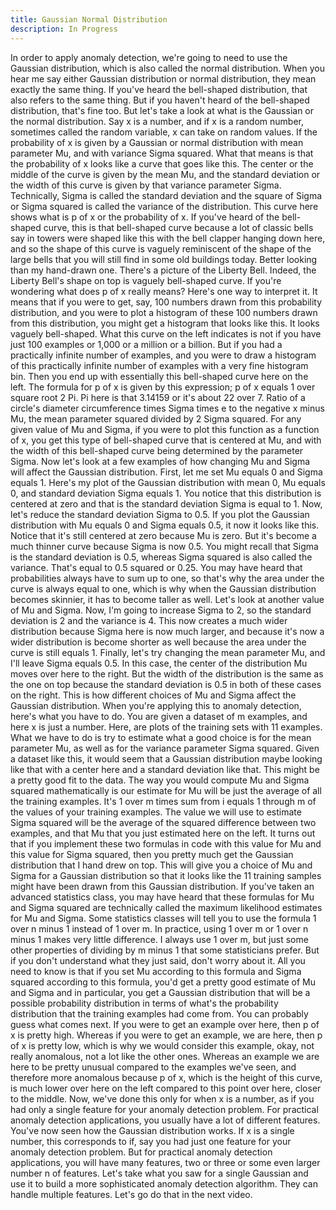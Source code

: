 ```yaml
---
title: Gaussian Normal Distribution
description: In Progress
---
```


In order to apply anomaly detection, we're going to need to use the Gaussian distribution, which is also called the normal distribution. When you hear me say either Gaussian distribution or normal distribution, they mean exactly the same thing. If you've heard the bell-shaped distribution, that also refers to the same thing. But if you haven't heard of the bell-shaped distribution, that's fine too. But let's take a look at what is the Gaussian or the normal distribution. Say x is a number, and if x is a random number, sometimes called the random variable, x can take on random values. If the probability of x is given by a Gaussian or normal distribution with mean parameter Mu, and with variance Sigma squared. What that means is that the probability of x looks like a curve that goes like this. The center or the middle of the curve is given by the mean Mu, and the standard deviation or the width of this curve is given by that variance parameter Sigma. Technically, Sigma is called the standard deviation and the square of Sigma or Sigma squared is called the variance of the distribution. This curve here shows what is p of x or the probability of x. If you've heard of the bell-shaped curve, this is that bell-shaped curve because a lot of classic bells say in towers were shaped like this with the bell clapper hanging down here, and so the shape of this curve is vaguely reminiscent of the shape of the large bells that you will still find in some old buildings today. Better looking than my hand-drawn one. There's a picture of the Liberty Bell. Indeed, the Liberty Bell's shape on top is vaguely bell-shaped curve. If you're wondering what does p of x really means? Here's one way to interpret it. It means that if you were to get, say, 100 numbers drawn from this probability distribution, and you were to plot a histogram of these 100 numbers drawn from this distribution, you might get a histogram that looks like this. It looks vaguely bell-shaped. What this curve on the left indicates is not if you have just 100 examples or 1,000 or a million or a billion. But if you had a practically infinite number of examples, and you were to draw a histogram of this practically infinite number of examples with a very fine histogram bin. Then you end up with essentially this bell-shaped curve here on the left. The formula for p of x is given by this expression; p of x equals 1 over square root 2 Pi. Pi here is that 3.14159 or it's about 22 over 7. Ratio of a circle's diameter circumference times Sigma times e to the negative x minus Mu, the mean parameter squared divided by 2 Sigma squared. For any given value of Mu and Sigma, if you were to plot this function as a function of x, you get this type of bell-shaped curve that is centered at Mu, and with the width of this bell-shaped curve being determined by the parameter Sigma. Now let's look at a few examples of how changing Mu and Sigma will affect the Gaussian distribution. First, let me set Mu equals 0 and Sigma equals 1. Here's my plot of the Gaussian distribution with mean 0, Mu equals 0, and standard deviation Sigma equals 1. You notice that this distribution is centered at zero and that is the standard deviation Sigma is equal to 1. Now, let's reduce the standard deviation Sigma to 0.5. If you plot the Gaussian distribution with Mu equals 0 and Sigma equals 0.5, it now it looks like this. Notice that it's still centered at zero because Mu is zero. But it's become a much thinner curve because Sigma is now 0.5. You might recall that Sigma is the standard deviation is 0.5, whereas Sigma squared is also called the variance. That's equal to 0.5 squared or 0.25. You may have heard that probabilities always have to sum up to one, so that's why the area under the curve is always equal to one, which is why when the Gaussian distribution becomes skinnier, it has to become taller as well. Let's look at another value of Mu and Sigma. Now, I'm going to increase Sigma to 2, so the standard deviation is 2 and the variance is 4. This now creates a much wider distribution because Sigma here is now much larger, and because it's now a wider distribution is become shorter as well because the area under the curve is still equals 1. Finally, let's try changing the mean parameter Mu, and I'll leave Sigma equals 0.5. In this case, the center of the distribution Mu moves over here to the right. But the width of the distribution is the same as the one on top because the standard deviation is 0.5 in both of these cases on the right. This is how different choices of Mu and Sigma affect the Gaussian distribution. When you're applying this to anomaly detection, here's what you have to do. You are given a dataset of m examples, and here x is just a number. Here, are plots of the training sets with 11 examples. What we have to do is try to estimate what a good choice is for the mean parameter Mu, as well as for the variance parameter Sigma squared. Given a dataset like this, it would seem that a Gaussian distribution maybe looking like that with a center here and a standard deviation like that. This might be a pretty good fit to the data. The way you would compute Mu and Sigma squared mathematically is our estimate for Mu will be just the average of all the training examples. It's 1 over m times sum from i equals 1 through m of the values of your training examples. The value we will use to estimate Sigma squared will be the average of the squared difference between two examples, and that Mu that you just estimated here on the left. It turns out that if you implement these two formulas in code with this value for Mu and this value for Sigma squared, then you pretty much get the Gaussian distribution that I hand drew on top. This will give you a choice of Mu and Sigma for a Gaussian distribution so that it looks like the 11 training samples might have been drawn from this Gaussian distribution. If you've taken an advanced statistics class, you may have heard that these formulas for Mu and Sigma squared are technically called the maximum likelihood estimates for Mu and Sigma. Some statistics classes will tell you to use the formula 1 over n minus 1 instead of 1 over m. In practice, using 1 over m or 1 over n minus 1 makes very little difference. I always use 1 over m, but just some other properties of dividing by m minus 1 that some statisticians prefer. But if you don't understand what they just said, don't worry about it. All you need to know is that if you set Mu according to this formula and Sigma squared according to this formula, you'd get a pretty good estimate of Mu and Sigma and in particular, you get a Gaussian distribution that will be a possible probability distribution in terms of what's the probability distribution that the training examples had come from. You can probably guess what comes next. If you were to get an example over here, then p of x is pretty high. Whereas if you were to get an example, we are here, then p of x is pretty low, which is why we would consider this example, okay, not really anomalous, not a lot like the other ones. Whereas an example we are here to be pretty unusual compared to the examples we've seen, and therefore more anomalous because p of x, which is the height of this curve, is much lower over here on the left compared to this point over here, closer to the middle. Now, we've done this only for when x is a number, as if you had only a single feature for your anomaly detection problem. For practical anomaly detection applications, you usually have a lot of different features. You've now seen how the Gaussian distribution works. If x is a single number, this corresponds to if, say you had just one feature for your anomaly detection problem. But for practical anomaly detection applications, you will have many features, two or three or some even larger number n of features. Let's take what you saw for a single Gaussian and use it to build a more sophisticated anomaly detection algorithm. They can handle multiple features. Let's go do that in the next video.